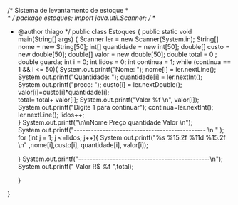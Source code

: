 

/* Sistema de levantamento de estoque 
 *  
 *
*/
package estoques;
import java.util.Scanner;
/*
 *
 * @author thiago
 */
public class Estoques {
 public static void main(String[] args) {
      Scanner ler = new Scanner(System.in);
      String[] nome = new String[50];
      int[] quantidade = new int[50];
      double[] custo = new double[50];
      double[] valor = new double[50];
      double total = 0 ;
      double guarda;
      int i = 0;
      int lidos = 0;
      int continua = 1;
      while (continua == 1 && i <= 50){
         System.out.printf("Nome: ");
         nome[i] = ler.nextLine();
         System.out.printf("Quantidade: ");
         quantidade[i] = ler.nextInt();       
         System.out.printf("preco: ");
         custo[i] = ler.nextDouble();
         valor[i]=custo[i]*quantidade[i];    
         total= total+ valor[i];
         System.out.printf("Valor %f \n", valor[i]);
         System.out.printf("Digite 1 para continuar");
         continua=ler.nextInt();
         ler.nextLine();
         lidos++;         
      }
      System.out.printf("\n\nNome          Preço      quantidade      Valor \n");
      System.out.printf("---------------------------------------------- \n " );
      for (int j = 1; j <=lidos; j++){
         System.out.printf("%s %15.2f  %11d %15.2f  \n" ,nome[i],custo[i], quantidade[i], valor[i]);


      }
      System.out.printf("----------------------------------------------\n");
      System.out.printf(" Valor R$ %f ",total);

    }
    
}

